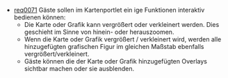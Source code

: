 * [req0071](https://github.com/PolitAktiv/politaktiv-requirements/tree/master/de/requirements/req0071.md) Gäste sollen im Kartenportlet ein ige Funktionen interaktiv bedienen können: 
  * Die Karte oder Grafik kann vergrößert oder verkleinert werden. Dies geschieht im Sinne von hinein- oder herauszoomen.
  * Wenn die Karte oder Grafik vergrößert / verkleinert wird, werden alle hinzugefügten grafischen Figur im gleichen Maßstab ebenfalls vergrößert/verkleinert.
  * Gäste können die der Karte oder Grafik hinzugefügten Overlays sichtbar machen oder sie ausblenden.
